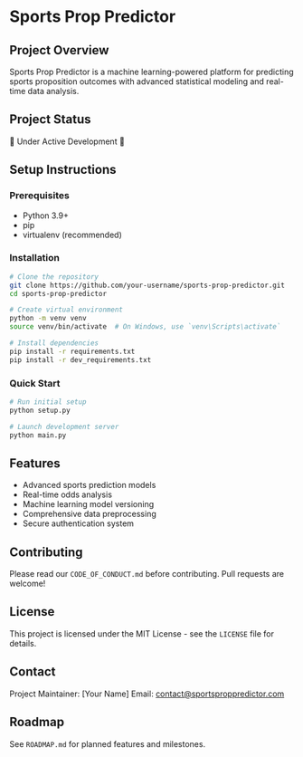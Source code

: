 # Sports Prop Predictor

## Project Overview
Sports Prop Predictor is a machine learning-powered platform for predicting sports proposition outcomes with advanced statistical modeling and real-time data analysis.

## Project Status
🚧 Under Active Development 🚧

## Setup Instructions

### Prerequisites
- Python 3.9+
- pip
- virtualenv (recommended)

### Installation
```bash
# Clone the repository
git clone https://github.com/your-username/sports-prop-predictor.git
cd sports-prop-predictor

# Create virtual environment
python -m venv venv
source venv/bin/activate  # On Windows, use `venv\Scripts\activate`

# Install dependencies
pip install -r requirements.txt
pip install -r dev_requirements.txt
```

### Quick Start
```bash
# Run initial setup
python setup.py

# Launch development server
python main.py
```

## Features
- Advanced sports prediction models
- Real-time odds analysis
- Machine learning model versioning
- Comprehensive data preprocessing
- Secure authentication system

## Contributing
Please read our `CODE_OF_CONDUCT.md` before contributing. Pull requests are welcome!

## License
This project is licensed under the MIT License - see the `LICENSE` file for details.

## Contact
Project Maintainer: [Your Name]
Email: contact@sportsproppredictor.com

## Roadmap
See `ROADMAP.md` for planned features and milestones.